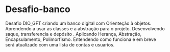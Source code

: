 # Desafio-banco
Desafio DIO_GFT criando um banco digital com Orienteção à objetos.
Aprendendo a usar as classes e  a abstração para o projeto.
Desenvolvendo saque, transferencia e depósito .
Aplicando Herança, Abstração,  Encapsulamento, Polimorfismo.
Entendendo como  funciona e em breve será atualizado com uma lista de contas e usuarios.
